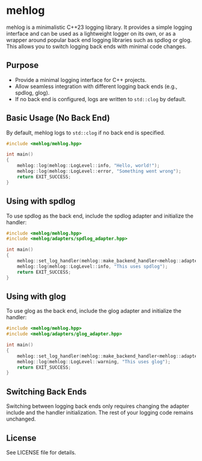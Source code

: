 # mehlog

mehlog is a minimalistic C++23 logging library.
It provides a simple logging interface and can be used as a lightweight logger on its own, or as a wrapper around popular back end logging libraries such as spdlog or glog.
This allows you to switch logging back ends with minimal code changes.

## Purpose

- Provide a minimal logging interface for C++ projects.
- Allow seamless integration with different logging back ends (e.g., spdlog, glog).
- If no back end is configured, logs are written to `std::clog` by default.

## Basic Usage (No Back End)

By default, mehlog logs to `std::clog` if no back end is specified.

```cpp
#include <mehlog/mehlog.hpp>

int main()
{
    mehlog::log(mehlog::LogLevel::info, "Hello, world!");
    mehlog::log(mehlog::LogLevel::error, "Something went wrong");
    return EXIT_SUCCESS;
}
```

## Using with spdlog

To use spdlog as the back end, include the spdlog adapter and initialize the handler:

```cpp
#include <mehlog/mehlog.hpp>
#include <mehlog/adapters/spdlog_adapter.hpp>

int main()
{
    mehlog::set_log_handler(mehlog::make_backend_handler<mehlog::adapters::spdlog_backend>());
    mehlog::log(mehlog::LogLevel::info, "This uses spdlog");
    return EXIT_SUCCESS;
}
```

## Using with glog

To use glog as the back end, include the glog adapter and initialize the handler:

```cpp
#include <mehlog/mehlog.hpp>
#include <mehlog/adapters/glog_adapter.hpp>

int main()
{
    mehlog::set_log_handler(mehlog::make_backend_handler<mehlog::adapters::glog_backend>());
    mehlog::log(mehlog::LogLevel::warning, "This uses glog");
    return EXIT_SUCCESS;
}
```

## Switching Back Ends

Switching between logging back ends only requires changing the adapter include and the handler initialization. The rest of your logging code remains unchanged.

## License

See LICENSE file for details.

